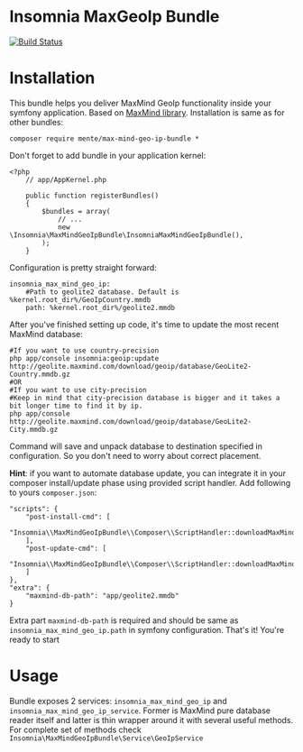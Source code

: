 Insomnia MaxGeoIp Bundle
=======

[![Build Status](https://travis-ci.org/mente/MaxMindGeoIpBundle.svg)](https://travis-ci.org/mente/MaxMindGeoIpBundle)

Installation
====

This bundle helps you deliver MaxMind GeoIp functionality inside your symfony application. Based on [MaxMind library](https://github.com/maxmind/MaxMind-DB-Reader-php).
Installation is same as for other bundles:

    composer require mente/max-mind-geo-ip-bundle *

Don't forget to add bundle in your application kernel:

    <?php
        // app/AppKernel.php

        public function registerBundles()
        {
            $bundles = array(
                // ...
                new \Insomnia\MaxMindGeoIpBundle\InsomniaMaxMindGeoIpBundle(),
            );
        }

Configuration is pretty straight forward:

    insomnia_max_mind_geo_ip:
        #Path to geolite2 database. Default is %kernel.root_dir%/GeoIpCountry.mmdb
        path: %kernel.root_dir%/geolite2.mmdb

After you've finished setting up code, it's time to update the most recent MaxMind database:

    #If you want to use country-precision
    php app/console insomnia:geoip:update http://geolite.maxmind.com/download/geoip/database/GeoLite2-Country.mmdb.gz
    #OR
    #If you want to use city-precision
    #Keep in mind that city-precision database is bigger and it takes a bit longer time to find it by ip.
    php app/console http://geolite.maxmind.com/download/geoip/database/GeoLite2-City.mmdb.gz

Command will save and unpack database to destination specified in configuration. So you don't need to worry about correct placement.

**Hint**: if you want to automate database update, you can integrate it in your composer install/update phase using provided script handler.
Add following to yours `composer.json`:

    "scripts": {
        "post-install-cmd": [
            "Insomnia\\MaxMindGeoIpBundle\\Composer\\ScriptHandler::downloadMaxMindDB"
        ],
        "post-update-cmd": [
            "Insomnia\\MaxMindGeoIpBundle\\Composer\\ScriptHandler::downloadMaxMindDB"
        ]
    },
    "extra": {
        "maxmind-db-path": "app/geolite2.mmdb"
    }

Extra part `maxmind-db-path` is required and should be same as `insomnia_max_mind_geo_ip.path` in symfony configuration. That's it! You're ready to start


Usage
====

Bundle exposes 2 services: `insomnia_max_mind_geo_ip` and `insomnia_max_mind_geo_ip_service`. Former is MaxMind pure database reader itself and latter is
thin wrapper around it with several useful methods. For complete set of methods check `Insomnia\MaxMindGeoIpBundle\Service\GeoIpService`